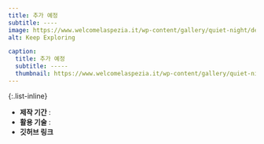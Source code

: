```yaml
---
title: 추가 예정
subtitle: ----
image: https://www.welcomelaspezia.it/wp-content/gallery/quiet-night/default-thumbnail.jpg
alt: Keep Exploring

caption:
  title: 추가 예정
  subtitle: -----
  thumbnail: https://www.welcomelaspezia.it/wp-content/gallery/quiet-night/default-thumbnail.jpg
---
```


{:.list-inline}
- **제작 기간** :
- **활용 기술** :
- **깃허브 링크**

